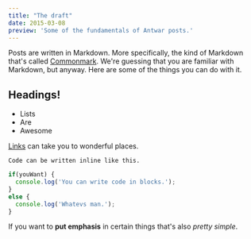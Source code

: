 ```yaml
---
title: "The draft"
date: 2015-03-08
preview: 'Some of the fundamentals of Antwar posts.'
---
```


Posts are written in Markdown. More specifically, the kind of Markdown that's called [Commonmark](http://commonmark.org/). We're guessing that you are familiar with Markdown, but anyway. Here are some of the things you can do with it.

## Headings!

- Lists
- Are
- Awesome

[Links](https://www.youtube.com/watch?v=dQw4w9WgXcQ) can take you to wonderful places.

`Code can be written inline like this.`

```javascript
if(youWant) {
  console.log('You can write code in blocks.');
}
else {
  console.log('Whatevs man.');
}
```

If you want to **put emphasis** in certain things that's also _pretty simple_.
